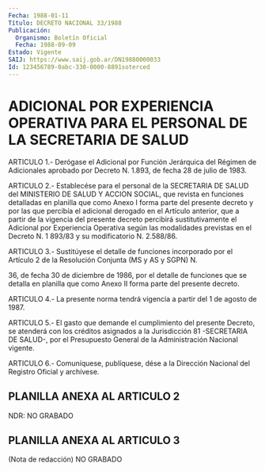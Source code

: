 ```yaml
---
Fecha: 1988-01-11
Título: DECRETO NACIONAL 33/1988
Publicación:
  Organismo: Boletín Oficial
  Fecha: 1988-09-09
Estado: Vigente
SAIJ: https://www.saij.gob.ar/DN19880000033
Id: 123456789-0abc-330-0000-8891soterced
---
```

# ADICIONAL POR EXPERIENCIA OPERATIVA PARA EL PERSONAL DE LA SECRETARIA DE SALUD

<a id="1"></a>
ARTICULO  1.- Derógase el Adicional por Función Jerárquica del Régimen de Adicionales  aprobado  por Decreto N. 1.893, de fecha 28 de julio de 1983.

<a id="2"></a>
ARTICULO  2.- Establecése para el personal de la SECRETARIA DE SALUD del MINISTERIO  DE  SALUD  Y  ACCION  SOCIAL,  que revista en funciones detalladas en planilla que como Anexo I forma  parte  del presente  decreto  y  por las que percibía el adicional derogado en el Artículo anterior, que  a  partir  de  la  vigencia del presente decreto  percibirá  sustitutivamente el Adicional  por  Experiencia Operativa  según las modalidades  previstas  en  el  Decreto  N.  1 893/83 y su modificatorio N. 2.588/86.

<a id="3"></a>
ARTICULO  3.-  Sustitúyese el detalle de funciones incorporado por el Artículo 2 de  la  Resolución  Conjunta  (MS y AS y SGPN) N.

36, de fecha 30 de diciembre de 1986, por el detalle  de  funciones que  se  detalla  en  planilla  que  como  Anexo II forma parte del presente decreto.

<a id="4"></a>
ARTICULO  4.- La presente norma tendrá vigencia a partir del 1 de agosto de 1987.

<a id="5"></a>
ARTICULO 5.- El gasto que demande el cumplimiento del presente Decreto,  se  atenderá con los créditos asignados a la Jurisdicción 81  -SECRETARIA  DE  SALUD-,  por  el  Presupuesto  General  de  la Administración Nacional vigente.

<a id="6"></a>
ARTICULO  6.-  Comuníquese,  publíquese,  dése  a la Dirección Nacional del Registro Oficial y archívese.

## PLANILLA ANEXA AL ARTICULO 2

<a id="1"></a>
NDR: NO GRABADO

## PLANILLA ANEXA AL ARTICULO 3

<a id="1"></a>
(Nota de redacción) NO GRABADO